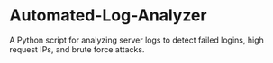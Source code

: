 # Automated-Log-Analyzer
A Python script for analyzing server logs to detect failed logins, high request IPs, and brute force attacks.
